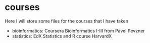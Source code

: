 # courses 
Here I will store some files for the courses that I have taken 
- bioinformatics: Coursera Bioinformatics I-III from Pavel Pevzner 
- statistics: EdX Statistics and R course HarvardX

